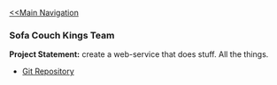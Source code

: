 [<<Main Navigation](https://github.com/bciancio/QuickMockup/blob/master/README.md#quickmockup)


### Sofa Couch Kings Team
**Project Statement:** create a web-service that does stuff. All the things.
* [Git Repository]()

